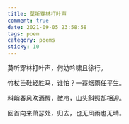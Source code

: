 ```yaml
---
title: 莫听穿林打叶声
comment: true
date: 2021-09-05 23:58:58
tags: poem
category: poems
sticky: 10
---
```




莫听穿林打叶声，何妨吟啸且徐行。

竹杖芒鞋轻胜马，谁怕？一蓑烟雨任平生。

 料峭春风吹酒醒，微冷，山头斜照却相迎。

回首向来萧瑟处，归去，也无风雨也无晴。



